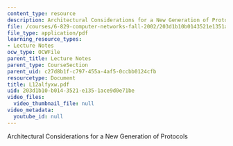 ```yaml
---
content_type: resource
description: Architectural Considerations for a New Generation of Protocols
file: /courses/6-829-computer-networks-fall-2002/203d1b10b0143521e1351ace9d0e71be_L12alfyxw.pdf
file_type: application/pdf
learning_resource_types:
- Lecture Notes
ocw_type: OCWFile
parent_title: Lecture Notes
parent_type: CourseSection
parent_uid: c27d8b1f-c797-455a-4af5-0ccbb0124cfb
resourcetype: Document
title: L12alfyxw.pdf
uid: 203d1b10-b014-3521-e135-1ace9d0e71be
video_files:
  video_thumbnail_file: null
video_metadata:
  youtube_id: null
---
```

Architectural Considerations for a New Generation of Protocols

